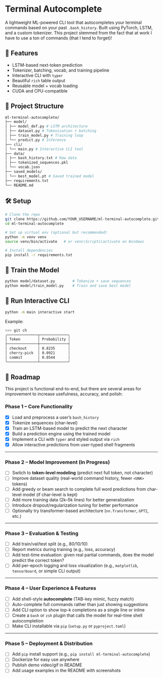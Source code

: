 # Terminal Autocomplete

A lightweight ML-powered CLI tool that autocompletes your terminal commands based on your past `.bash_history`. Built using PyTorch, LSTM, and a custom tokenizer. This project stemmed from the fact that at work I have to use a ton of commands (that I tend to forget)!



## 🚀 Features

- LSTM-based next-token prediction
- Tokenizer, batching, vocab, and training pipeline
- Interactive CLI with `typer`
- Beautiful `rich` table output
- Reusable model + vocab loading
- CUDA and CPU-compatible



## 📁 Project Structure

``` bash
ml-terminal-autocomplete/
├── model/
│ ├── model_def.py # LSTM architecture
│ ├── dataset.py # Tokenization + batching
│ ├── train_model.py # Training loop
│ └── predict.py # Inference
├── cli/
│ └── main.py # Interactive CLI tool
├── data/
│ ├── bash_history.txt # Raw data
│ ├── tokenized_sequences.pkl
│ └── vocab.json
├── saved_models/
│ └── best_model.pt # Saved trained model
├── requirements.txt
└── README.md
```

## 🛠️ Setup

```bash
# Clone the repo
git clone https://github.com/YOUR_USERNAME/ml-terminal-autocomplete.git
cd ml-terminal-autocomplete

# Set up virtual env (optional but recommended)
python -m venv venv
source venv/bin/activate   # or venv\Scripts\activate on Windows

# Install dependencies
pip install -r requirements.txt
```

## 🧠 Train the Model
```bash
python model/dataset.py        # Tokenize + save sequences
python model/train_model.py    # Train and save best model
```

## 🧪 Run Interactive CLI
```bash
python -m main interactive start
```
Example:
```bash
>>> git ch
╭──────────────┬─────────────╮
│ Token        │ Probability │
├──────────────┼─────────────┤
│ checkout     │ 0.8235      │
│ cherry-pick  │ 0.0921      │
│ commit       │ 0.0544      │
╰──────────────┴─────────────╯
```
## 🚧 Roadmap

This project is functional end-to-end, but there are several areas for improvement to increase usefulness, accuracy, and polish:

### Phase 1 – Core Functionality
- [x] Load and preprocess a user’s `bash_history`
- [x] Tokenize sequences (char-level)
- [x] Train an LSTM-based model to predict the next character
- [x] Build a prediction engine using the trained model
- [x] Implement a CLI with `typer` and styled output via `rich`
- [x] Allow interactive predictions from user-typed shell fragments

---

### Phase 2 – Model Improvement (In Progress)
- [ ] Switch to **token-level modeling** (predict next full token, not character)
- [ ] Improve dataset quality (real-world command history, fewer `<UNK>` tokens)
- [ ] Add greedy or beam search to complete full word predictions from char-level model (if char-level is kept)
- [ ] Add more training data (2k–5k lines) for better generalization
- [ ] Introduce dropout/regularization tuning for better performance
- [ ] Optionally try transformer-based architecture (`nn.Transformer`, `GPT2`, etc.)

---

### Phase 3 – Evaluation & Testing
- [ ] Add train/val/test split (e.g., 80/10/10)
- [ ] Report metrics during training (e.g., loss, accuracy)
- [ ] Add test-time evaluation: given real partial commands, does the model predict the correct token?
- [ ] Add per-epoch logging and loss visualization (e.g., `matplotlib`, `tensorboard`, or simple CLI output)

---

### Phase 4 – User Experience & Features
- [ ] Add shell-style **autocomplete** (TAB-key mimic, fuzzy match)
- [ ] Auto-complete full commands rather than just showing suggestions
- [ ] Add CLI option to show top-k completions as a single line or inline
- [ ] Create a `bash` or `zsh` plugin that calls the model for real-time shell autocompletion
- [ ] Make CLI installable via `pip` (`setup.py` or `pyproject.toml`)

---

### Phase 5 – Deployment & Distribution
- [ ] Add `pip` install support (e.g., `pip install ml-terminal-autocomplete`)
- [ ] Dockerize for easy use anywhere
- [ ] Publish demo video/gif in README
- [ ] Add usage examples in the README with screenshots
